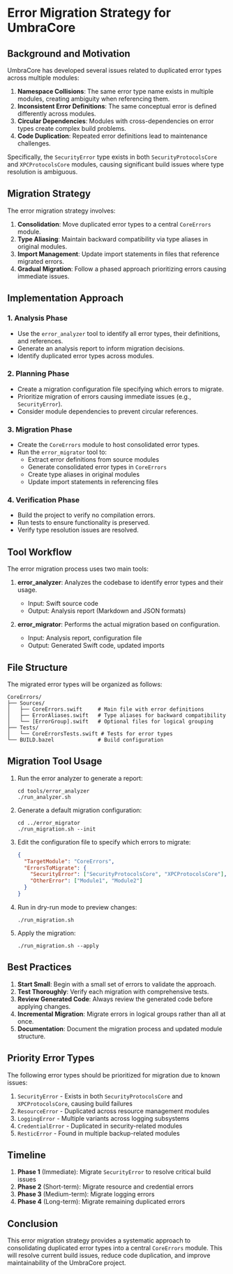 # Error Migration Strategy for UmbraCore

## Background and Motivation

UmbraCore has developed several issues related to duplicated error types across multiple modules:

1. **Namespace Collisions**: The same error type name exists in multiple modules, creating ambiguity when referencing them.
2. **Inconsistent Error Definitions**: The same conceptual error is defined differently across modules.
3. **Circular Dependencies**: Modules with cross-dependencies on error types create complex build problems.
4. **Code Duplication**: Repeated error definitions lead to maintenance challenges.

Specifically, the `SecurityError` type exists in both `SecurityProtocolsCore` and `XPCProtocolsCore` modules, causing significant build issues where type resolution is ambiguous.

## Migration Strategy

The error migration strategy involves:

1. **Consolidation**: Move duplicated error types to a central `CoreErrors` module.
2. **Type Aliasing**: Maintain backward compatibility via type aliases in original modules.
3. **Import Management**: Update import statements in files that reference migrated errors.
4. **Gradual Migration**: Follow a phased approach prioritizing errors causing immediate issues.

## Implementation Approach

### 1. Analysis Phase

- Use the `error_analyzer` tool to identify all error types, their definitions, and references.
- Generate an analysis report to inform migration decisions.
- Identify duplicated error types across modules.

### 2. Planning Phase

- Create a migration configuration file specifying which errors to migrate.
- Prioritize migration of errors causing immediate issues (e.g., `SecurityError`).
- Consider module dependencies to prevent circular references.

### 3. Migration Phase

- Create the `CoreErrors` module to host consolidated error types.
- Run the `error_migrator` tool to:
  - Extract error definitions from source modules
  - Generate consolidated error types in `CoreErrors`
  - Create type aliases in original modules
  - Update import statements in referencing files

### 4. Verification Phase

- Build the project to verify no compilation errors.
- Run tests to ensure functionality is preserved.
- Verify type resolution issues are resolved.

## Tool Workflow

The error migration process uses two main tools:

1. **error_analyzer**: Analyzes the codebase to identify error types and their usage.
   - Input: Swift source code
   - Output: Analysis report (Markdown and JSON formats)

2. **error_migrator**: Performs the actual migration based on configuration.
   - Input: Analysis report, configuration file
   - Output: Generated Swift code, updated imports

## File Structure

The migrated error types will be organized as follows:

```
CoreErrors/
├── Sources/
│   ├── CoreErrors.swift     # Main file with error definitions
│   ├── ErrorAliases.swift   # Type aliases for backward compatibility
│   └── [ErrorGroup].swift   # Optional files for logical grouping
├── Tests/
│   └── CoreErrorsTests.swift # Tests for error types
└── BUILD.bazel              # Build configuration
```

## Migration Tool Usage

1. Run the error analyzer to generate a report:
   ```
   cd tools/error_analyzer
   ./run_analyzer.sh
   ```

2. Generate a default migration configuration:
   ```
   cd ../error_migrator
   ./run_migration.sh --init
   ```

3. Edit the configuration file to specify which errors to migrate:
   ```json
   {
     "TargetModule": "CoreErrors",
     "ErrorsToMigrate": {
       "SecurityError": ["SecurityProtocolsCore", "XPCProtocolsCore"],
       "OtherError": ["Module1", "Module2"]
     }
   }
   ```

4. Run in dry-run mode to preview changes:
   ```
   ./run_migration.sh
   ```

5. Apply the migration:
   ```
   ./run_migration.sh --apply
   ```

## Best Practices

1. **Start Small**: Begin with a small set of errors to validate the approach.
2. **Test Thoroughly**: Verify each migration with comprehensive tests.
3. **Review Generated Code**: Always review the generated code before applying changes.
4. **Incremental Migration**: Migrate errors in logical groups rather than all at once.
5. **Documentation**: Document the migration process and updated module structure.

## Priority Error Types

The following error types should be prioritized for migration due to known issues:

1. `SecurityError` - Exists in both `SecurityProtocolsCore` and `XPCProtocolsCore`, causing build failures
2. `ResourceError` - Duplicated across resource management modules
3. `LoggingError` - Multiple variants across logging subsystems
4. `CredentialError` - Duplicated in security-related modules
5. `ResticError` - Found in multiple backup-related modules

## Timeline

1. **Phase 1** (Immediate): Migrate `SecurityError` to resolve critical build issues
2. **Phase 2** (Short-term): Migrate resource and credential errors
3. **Phase 3** (Medium-term): Migrate logging errors
4. **Phase 4** (Long-term): Migrate remaining duplicated errors

## Conclusion

This error migration strategy provides a systematic approach to consolidating duplicated error types into a central `CoreErrors` module. This will resolve current build issues, reduce code duplication, and improve maintainability of the UmbraCore project.
